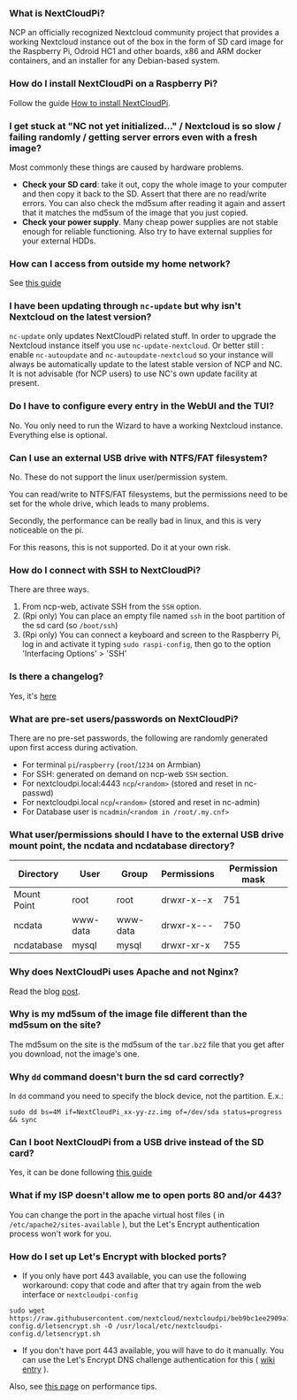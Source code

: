 ### What is NextCloudPi?

NCP an officially recognized Nextcloud community project that provides a working Nextcloud instance out of the box in the form of SD card image for the Raspberry Pi, Odroid HC1 and other boards, x86 and ARM docker containers, and an installer for any Debian-based system.

### How do I install NextCloudPi on a Raspberry Pi?

Follow the guide [How to install NextCloudPi](http://docs.nextcloudpi.com/en/latest/Getting-Started/How-to-install-NextCloudPi/).

### I get stuck at "NC not yet initialized..." / Nextcloud is so slow / failing randomly / getting server errors even with a fresh image?

Most commonly these things are caused by hardware problems.

 - **Check your SD card**: take it out, copy the whole image to your computer and then copy it back to the SD. Assert that there are no read/write errors. You can also check the md5sum after reading it again and assert that it matches the md5sum of the image that you just copied.
 - **Check your power supply**. Many cheap power supplies are not stable enough for reliable functioning. Also try to have external supplies for your external HDDs.

### How can I access from outside my home network?

See [this guide](http://docs.nextcloudpi.com/en/latest/Getting-Started/FAQ/#how-can-i-access-from-outside-my-home-network)

### I have been updating through `nc-update` but why isn't Nextcloud on the latest version?

`nc-update` only updates NextCloudPi related stuff. In order to upgrade the Nextcloud instance itself you use `nc-update-nextcloud`. Or better still : enable `nc-autoupdate` and `nc-autoupdate-nextcloud` so your instance will always be automatically update to the latest stable version of NCP and NC. It is not advisable (for NCP users) to use NC's own update facility at present.

### Do I have to configure every entry in the WebUI and the TUI?

No. You only need to run the Wizard to have a working Nextcloud instance. Everything else is optional.

### Can I use an external USB drive with NTFS/FAT filesystem?

No. These do not support the linux user/permission system.

You can read/write to NTFS/FAT filesystems, but the permissions need to be set for the whole drive, which leads to many problems.

Secondly, the performance can be really bad in linux, and this is very noticeable on the pi.

For this reasons, this is not supported. Do it at your own risk.

### How do I connect with SSH to NextCloudPi?

There are three ways.

1. From ncp-web, activate SSH from the `SSH` option.
2. (Rpi only) You can place an empty file named `ssh` in the boot partition of the sd card (so `/boot/ssh`)
3. (Rpi only) You can connect a keyboard and screen to the Raspberry Pi, log in and activate it typing `sudo raspi-config`, then go to the option 'Interfacing Options' > 'SSH'

### Is there a changelog?

Yes, it's [here](https://github.com/nextcloud/nextcloudpi/blob/master/changelog.md)

### What are pre-set users/passwords on NextCloudPi?

There are no pre-set passwords, the following are randomly generated upon first access during activation.

* For terminal `pi`/`raspberry` (`root`/`1234` on Armbian)
* For SSH: generated on demand on ncp-web `SSH` section.
* For nextcloudpi.local:4443 `ncp`/`<random>`  (stored and reset in nc-passwd)
* For nextcloudpi.local `ncp`/`<random>`       (stored and reset in nc-admin)
* For Database user is `ncadmin`/`<random in /root/.my.cnf>`

### What user/permissions should I have to the external USB drive mount point, the ncdata and ncdatabase directory?

| Directory | User | Group | Permissions | Permission mask |
|---|---|---|---|---|
| Mount Point | root | root | drwxr-x--x | 751 |
| ncdata | www-data | www-data | drwxr-x--- | 750 |
| ncdatabase | mysql | mysql | drwxr-xr-x | 755 |

### Why does NextCloudPi uses Apache and not Nginx?

Read the blog [post](https://ownyourbits.com/2017/06/12/why-nextcloudpi-uses-apache-and-not-nginx/).

### Why is my md5sum of the image file different than the md5sum on the site?

The md5sum on the site is the md5sum of the `tar.bz2` file that you get after you download, not the image's one.

### Why `dd` command doesn't burn the sd card correctly?

In `dd` command you need to specify the block device, not the partition. E.x.:

```
sudo dd bs=4M if=NextCloudPi_xx-yy-zz.img of=/dev/sda status=progress && sync
```
### Can I boot NextCloudPi from a USB drive instead of the SD card?

Yes, it can be done following [this guide](https://www.raspberrypi.org/documentation/hardware/raspberrypi/bootmodes/msd.md)

### What if my ISP doesn't allow me to open ports 80 and/or 443?

You can change the port in the apache virtual host files ( in `/etc/apache2/sites-available` ), but the Let's Encrypt authentication process won't work for you.

### How do I set up Let's Encrypt with blocked ports?

 - If you only have port 443 available, you can use the following workaround: copy that code and after that try again from the web interface or `nextcloudpi-config`

```
sudo wget https://raw.githubusercontent.com/nextcloud/nextcloudpi/beb9bc1ee2909a1ab6bfde7398ddf19a50d02478/etc/nextcloudpi-config.d/letsencrypt.sh -O /usr/local/etc/nextcloudpi-config.d/letsencrypt.sh
```

- If you don't have port 443 available, you will have to do it manually. You can use the Let's Encrypt DNS challenge authentication for this ( [wiki entry](https://github.com/nextcloud/nextcloudpi/wiki/How-to-get-certificate-with-Letsencrypt-using-DNS-to-verify-domain) ).

Also, see [this page](https://github.com/nextcloud/nextcloudpi/wiki/Why-is-my-Pi-so-slow%3F) on performance tips.
